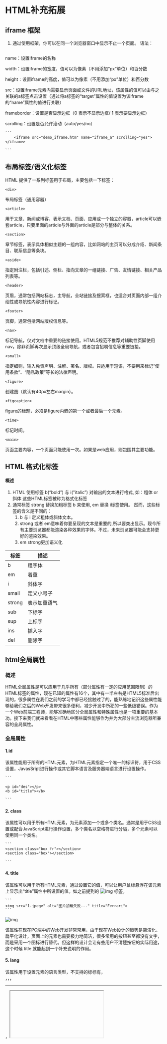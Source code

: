 # HTML补充拓展 

## iframe 框架

1. 通过使用框架，你可以在同一个浏览器窗口中显示不止一个页面。 语法：

   ```

   ```

name：设置iframe的名称

width：设置iframe的宽度，值可以为像素（不用添加“px”单位）和百分数

height：设置iframe的高度，值可以为像素（不用添加“px”单位）和百分数

src：设置iframe元素内需要显示页面或文件的URL地址，该属性的值可以由与之关联的a标签点击设置（通过将a标签的“target”属性的值设置为该iframe的“name”属性的值进行关联）

frameborder：设置是否显示边框（0 表示不显示边框/ 1 表示要显示边框）

scrolling：设置是否允许滚动（auto/yes/no）

```
​```
	<iframe src="demo_iframe.htm" name="iframe_a" scrolling="yes"></iframe>

​```
```

## 布局标签/语义化标签

HTML 提供了一系列标签用于布局，主要包括一下标签：

```
<div>
```

布局标签（通用容器）

```
<article>

```

用于文章、新闻或博客，表示文档、页面、应用或一个独立的容器，article可以嵌套article，只要里面的article与外面的article是部分与整体的关系。

```
<section>

```

章节标签，表示具体相似主题的一组内容，比如网站的主页可以分成介绍、新闻条目、联系信息等条块。

```
<aside>

```

指定附注栏，包括引述、侧栏、指向文章的一组链接、广告、友情链接、相关产品列表等。

```
<header>

```

页眉，通常包括网站标志，主导航，全站链接及搜索框，也适合对页面内部一组介绍性或导航性内容进行标记。

```
<footer>

```

页脚，通常包括网站版权信息等。

```
<nav>

```

标记导航，仅对文档中重要的链接使用。HTML5规范不推荐对辅助性页脚使用nav，除非页脚再次显示顶级全局导航，或者包含招聘信息等重要链接。

```
<small>

```

指定细则，输入免责声明、注解、署名、版权。只适用于短语，不要用来标记“使用条款”、“隐私政策”等长的法律声明。

```
<figure>
```

创建图（默认有40px左右margin）。

```
<figcaption>

```

figure的标题，必须是figure内嵌的第一个或者最后一个元素。

```
<time>

```

标记时间。

```
<main>

```

页面主要内容，一个页面只能使用一次。如果是web应用，则包围其主要功能。

## HTML 格式化标签

#### 概述

1. HTML 使用标签 b(“bold”) 与 i("italic”) 对输出的文本进行格式, 如：粗体 or 斜体 这些HTML标签被称为格式化标签
2. 通常标签 strong 替换加粗标签 b 来使用, em 替换 i标签使用。 然而，这些标签的含义是不同的：
   1. b 与 i 定义粗体或斜体文本。
   2. strong 或者 em意味着你要呈现的文本是重要的,所以要突出显示。现今所有主要浏览器都能渲染各种效果的字体。不过，未来浏览器可能会支持更好的渲染效果。
   3. em strong更加语义化

| 标签     | 描述     |
| ------ | ------ |
| b      | 粗字体    |
| em     | 着重     |
| i      | 斜体字    |
| small  | 定义小号子  |
| strong | 表示加重语气 |
| sub    | 下标字    |
| sup    | 上标字    |
| ins    | 插入字    |
| del    | 删除字    |

## html全局属性

### 概述

HTML全局属性是可以应用于几乎所有（部分属性有一定的应用范围限制）的HTML标签的属性，现在已知的属性有16个，其中有一半左右是HTML5标准后出现的，很多属性在我们之前的学习中都已经接触过了的，能熟练地记识这些属性能够给我们之后的Web开发带来很多便利，减少开发中所犯的一些低级错误。作为一个Web前端工程师，能够准确地区分全局属性和特殊属性也是一项重要的基本功。接下来我们就来看看在HTML中哪些属性能够作为并为大部分主流浏览器所兼容的全局属性。

### 全局属性

#### 1.id

该属性能用于所有的HTML元素，为HTML元素指定一个唯一的标识符，用于CSS设置，JavasSript进行操作或其它脚本语言及服务器端语言进行设置操作。

```
​```

<p id="des"></p>
<b id="title"></b>

​```

```

#### 2. class

该属性可以用于所有HTML元素，为元素添加一个或多个类名。通常是用于CSS设置或配合JavaScript进行操作设置，多个类名以空格符进行分隔，多个元素可以使用同一个类名。

```
​```
<section class="box fr"></section>
<section class="box"></section>

​```

```

#### 4. title

该属性可以用于所有HTML元素，通过设置它的值，可以让用户鼠标悬浮在该元素上显示出“title”属性中所设置的值。如之前提到的 ![img]() 标签。

```
​```
<img src="1.jpegv" alt="图片加载失败..." title="Ferrari">
​```

```

![img](https://gitee.com/moist-master/rimi_web_font/raw/master/html/html_basic/1.jpeg)

该属性在现在PC端中的Web开发非常常用，由于现在Web设计的趋势是简洁化、扁平化设计，页面上的元素也需要极力地简洁，很多常用的按钮甚至都没有文字，而是采用一个图标进行替代。但这样的设计会让有些用户不清楚按钮的实际用途，这个时候 title 就能起到一个补充说明的作用。

#### 5. lang

该属性用于设置元素的语言类型，不支持的标标有<base>，<br>，<frame>，<frameset>，<hr>，<iframe>，<param> 及 <script>，但通常的使用方式是直接给标签设置该属性，如：<html lang="zh-cn">、<html lang="zh">、<html lang="en">这样的形式，分别表示将语言类型设置为“简体中文”、“中文”、“英文”。

## 利用超链接下载指定文件

<a href="文件" download>下载

在a标签对中 添加download属性

## HTML5实用标签

1.<datalist>下拉列表

<datalist> 标签规定了 <input> 元素可能的选项列表。

<datalist> 标签被用来在为 <input> 元素提供"自动完成"的特性。用户能看到一个下拉列表，里边的选项是预先定义好的，将作为用户的输入数据。

请使用 <input> 元素的 list 属性来绑定 <datalist> 元素。

```
<datalist id="browsers">
  <option value="Internet Explorer">
  <option value="Firefox">
  <option value="Chrome">
  <option value="Opera">
  <option value="Safari">
</datalist>
```



2.<output>标签

执行计算然后在 <output> 元素中显示结果：

```
<form oninput="x.value=parseInt(a.value)+parseInt(b.value)">0
   <input type="range" id="a" value="50">100
   +<input type="number" id="b" value="50">
   =<output name="x" for="a b"></output>
</form> 
```

3.<mark>标签

突出显示部分文本:

```
<p>Do not forget to buy <mark>milk</mark> today.</p>
```



4.<meter>标签

使用 meter 元素来度量给定范围（gauge）内的数据：

```
<meter value="3" min="0" max="10">十分之三</meter>

<meter value="0.6">60%</meter> 
```



5.<progress>标签

标记下载进度:

```
对象的下载进度：
<progress>
<span id="objprogress">85</span>%
</progress>
```



6.<audio>标签

一段HTML音频:

```
<audio src="someaudio.wav">
您的浏览器不支持 audio 标签。
</audio>
```



7.<video>标签

HTML视频:

```
<video src="movie.ogg" controls="controls">
您的浏览器不支持 video 标签。
</video>
```





